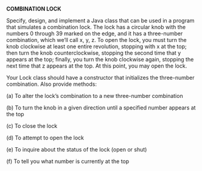 
<b>COMBINATION LOCK</b>

Specify, design, and implement a Java class that can be used in a program that simulates a combination lock. The lock has a circular knob with the numbers 0 through 39 marked on the edge, and it has a three-number combination, which we’ll call x, y, z. To open the lock, you must turn the knob clockwise at least one entire revolution, stopping with x at the top; then turn the knob counterclockwise, stopping the second time that y appears at the top; finally, you turn the knob clockwise again, stopping the next time that z appears at the top. At this point, you may open the lock.

Your Lock class should have a constructor that initializes the three-number combination. Also provide methods:

(a) To alter the lock’s combination to a new three-number combination

(b) To turn the knob in a given direction until a specified number appears at the top

(c) To close the lock

(d) To attempt to open the lock

(e) To inquire about the status of the lock (open or shut)

(f) To tell you what number is currently at the top

